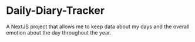 # Daily-Diary-Tracker

A NextJS project that allows me to keep data about my days and the overall emotion about the day throughout the year.
